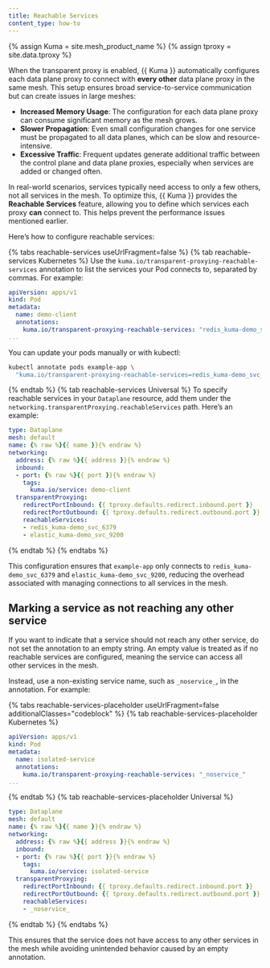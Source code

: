 ```yaml
---
title: Reachable Services
content_type: how-to
---
```


{% assign Kuma = site.mesh_product_name %}
{% assign tproxy = site.data.tproxy %}

When the transparent proxy is enabled, {{ Kuma }} automatically configures each data plane proxy to connect with **every other** data plane proxy in the same mesh. This setup ensures broad service-to-service communication but can create issues in large meshes:

- **Increased Memory Usage**: The configuration for each data plane proxy can consume significant memory as the mesh grows.
- **Slower Propagation**: Even small configuration changes for one service must be propagated to all data planes, which can be slow and resource-intensive.
- **Excessive Traffic**: Frequent updates generate additional traffic between the control plane and data plane proxies, especially when services are added or changed often.

In real-world scenarios, services typically need access to only a few others, not all services in the mesh. To optimize this, {{ Kuma }} provides the **Reachable Services** feature, allowing you to define which services each proxy **can** connect to. This helps prevent the performance issues mentioned earlier.

Here’s how to configure reachable services:

{% tabs reachable-services useUrlFragment=false %}
{% tab reachable-services Kubernetes %}
Use the `kuma.io/transparent-proxying-reachable-services` annotation to list the services your Pod connects to, separated by commas. For example:

```yaml
apiVersion: apps/v1
kind: Pod
metadata:
  name: demo-client
  annotations:
    kuma.io/transparent-proxying-reachable-services: "redis_kuma-demo_svc_6379,elastic_kuma-demo_svc_9200"
...
```

You can update your pods manually or with kubectl:

```sh
kubectl annotate pods example-app \
  "kuma.io/transparent-proxying-reachable-services=redis_kuma-demo_svc_6379,elastic_kuma-demo_svc_9200"
```
{% endtab %}
{% tab reachable-services Universal %}
To specify reachable services in your `Dataplane` resource, add them under the `networking.transparentProxying.reachableServices` path. Here’s an example:

```yaml
type: Dataplane
mesh: default
name: {% raw %}{{ name }}{% endraw %}
networking:
  address: {% raw %}{{ address }}{% endraw %}
  inbound:
  - port: {% raw %}{{ port }}{% endraw %}
    tags:
      kuma.io/service: demo-client
  transparentProxying:
    redirectPortInbound: {{ tproxy.defaults.redirect.inbound.port }}
    redirectPortOutbound: {{ tproxy.defaults.redirect.outbound.port }}
    reachableServices:
    - redis_kuma-demo_svc_6379
    - elastic_kuma-demo_svc_9200 
```
{% endtab %}
{% endtabs %}

This configuration ensures that `example-app` only connects to `redis_kuma-demo_svc_6379` and `elastic_kuma-demo_svc_9200`, reducing the overhead associated with managing connections to all services in the mesh.

## Marking a service as not reaching any other service

If you want to indicate that a service should not reach any other service, do not set the annotation to an empty string. An empty value is treated as if no reachable services are configured, meaning the service can access all other services in the mesh.

Instead, use a non-existing service name, such as `_noservice_`, in the annotation. For example:

{% tabs reachable-services-placeholder useUrlFragment=false additionalClasses="codeblock" %}
{% tab reachable-services-placeholder Kubernetes %}
```yaml
apiVersion: apps/v1
kind: Pod
metadata:
  name: isolated-service
  annotations:
    kuma.io/transparent-proxying-reachable-services: "_noservice_"
...
```
{% endtab %}
{% tab reachable-services-placeholder Universal %}
```yaml
type: Dataplane
mesh: default
name: {% raw %}{{ name }}{% endraw %}
networking:
  address: {% raw %}{{ address }}{% endraw %}
  inbound:
  - port: {% raw %}{{ port }}{% endraw %}
    tags:
      kuma.io/service: isolated-service
  transparentProxying:
    redirectPortInbound: {{ tproxy.defaults.redirect.inbound.port }}
    redirectPortOutbound: {{ tproxy.defaults.redirect.outbound.port }}
    reachableServices:
    - _noservice_
```
{% endtab %}
{% endtabs %}

This ensures that the service does not have access to any other services in the mesh while avoiding unintended behavior caused by an empty annotation.
